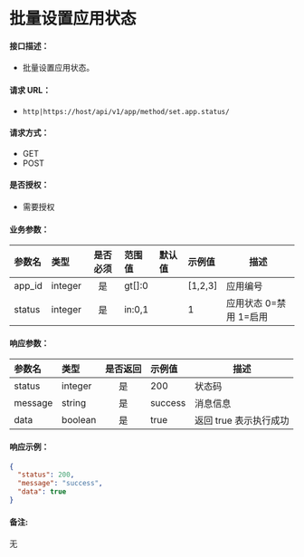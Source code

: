 # 批量设置应用状态

#### 接口描述：
- 批量设置应用状态。

#### 请求 URL：
- `http|https://host/api/v1/app/method/set.app.status/`

#### 请求方式：
- GET
- POST

#### 是否授权：
- 需要授权

#### 业务参数：
|参数名|类型|是否必须|范围值|默认值|示例值|描述|
|:----|:---|:---:|:-----|:-----|:-----|-----|
|app_id |integer |是 |gt[]:0 | |[1,2,3] |应用编号 |
|status |integer |是 |in:0,1 | |1 |应用状态 0=禁用 1=启用 |

#### 响应参数：
|参数名|类型|是否返回|示例值|描述|
|:-----|:-----|:---:|:-----|-----|
|status |integer |是 |200 |状态码 |
|message |string |是 |success |消息信息 |
|data |boolean |是 |true |返回 true 表示执行成功 |

#### 响应示例：
```json
{
  "status": 200,
  "message": "success",
  "data": true
}
```

#### 备注:
无